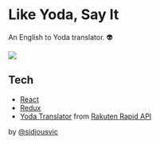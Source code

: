 # Like Yoda, Say It

An English to Yoda translator. 👽

<img src="./public/screen.png">

## Tech

- [React](https://reactjs.org/)
- [Redux](https://redux.js.org/)
- [Yoda Translator](https://english.api.rakuten.net/orthosie/api/yoda-translator) from [Rakuten Rapid API](https://english.api.rakuten.net/)

by [@sidiousvic](https://github.com/sidiousvic/)
